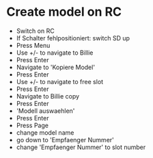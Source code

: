 # Create model on RC

* Switch on RC
* If Schalter fehlpositioniert: switch SD up
* Press Menu
* Use +/- to navigate to Billie
* Press Enter
* Navigate to 'Kopiere Model'
* Press Enter
* Use +/- to navigate to free slot
* Press Enter
* Navigate to Billie copy
* Press Enter
* 'Modell auswaehlen'
* Press Enter
* Press Page
* change model name
* go down to 'Empfaenger Nummer'
* change 'Empfaenger Nummer' to slot number

